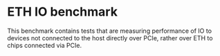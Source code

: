 # ETH IO benchmark

This benchmark contains tests that are measuring performance of IO to devices not connected to the host directly over PCIe, rather over ETH to chips connected via PCIe.
